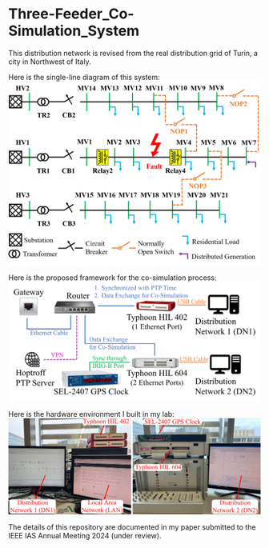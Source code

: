 # Three-Feeder_Co-Simulation_System

This distribution network is revised from the real distribution grid of Turin, a city in Northwest of Italy.

Here is the single-line diagram of this system:
![image](https://github.com/liyifu93/Three-Feeder_Co-Simulation_System/blob/main/Figure/Three_Feeder_System.png)

Here is the proposed framework for the co-simulation process:
![image](https://github.com/liyifu93/Three-Feeder_Co-Simulation_System/blob/main/Figure/Proposed_Framework.png)

Here is the hardware environment I built in my lab:
![image](https://github.com/liyifu93/Three-Feeder_Co-Simulation_System/blob/main/Figure/Lab_Hardware_Environment.png)

The details of this repository are documented in my paper submitted to the IEEE IAS Annual Meeting 2024 (under review).
